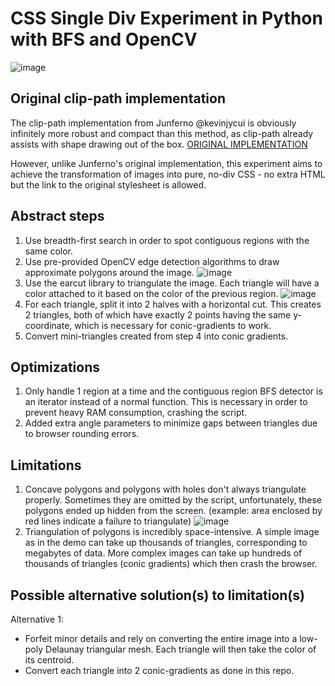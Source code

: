 # CSS Single Div Experiment in Python with BFS and OpenCV
![image](https://github.com/khanhtranngoccva/css-single-div-experiment/assets/61155608/ba086a26-815c-4b82-9a96-d140bf5a173d)

## Original clip-path implementation
The clip-path implementation from Junferno @kevinjycui is obviously infinitely more robust and compact than this method, as clip-path already assists with shape drawing out of the box. 
<a href="https://github.com/kevinjycui/css-video">ORIGINAL IMPLEMENTATION</a>

However, unlike Junferno's original implementation, this experiment aims to achieve the transformation of images into pure, no-div CSS - no extra HTML but the link to the original stylesheet is allowed.

## Abstract steps
1. Use breadth-first search in order to spot contiguous regions with the same color.
2. Use pre-provided OpenCV edge detection algorithms to draw approximate polygons around the image.
![image](https://github.com/khanhtranngoccva/css-single-div-experiment/assets/61155608/28e604f2-6fb2-4697-b459-f9ee4e98d397)
3. Use the earcut library to triangulate the image. Each triangle will have a color attached to it based on the color of the previous region.
![image](https://github.com/khanhtranngoccva/css-single-div-experiment/assets/61155608/11eeb57a-e6af-4a48-9009-87d1504205d0)
4. For each triangle, split it into 2 halves with a horizontal cut. This creates 2 triangles, both of which have exactly 2 points having the same y-coordinate, which is necessary for conic-gradients to work.
5. Convert mini-triangles created from step 4 into conic gradients.

## Optimizations
1. Only handle 1 region at a time and the contiguous region BFS detector is an iterator instead of a normal function. This is necessary in order to prevent heavy RAM consumption, crashing the script.
2. Added extra angle parameters to minimize gaps between triangles due to browser rounding errors.

## Limitations
1. Concave polygons and polygons with holes don't always triangulate properly. Sometimes they are omitted by the script, unfortunately, these polygons ended up hidden from the screen. (example: area enclosed by red lines indicate a failure to triangulate)
![image](https://github.com/khanhtranngoccva/css-single-div-experiment/assets/61155608/0f6ce527-f372-4822-b5ee-ded440f59a60)
2. Triangulation of polygons is incredibly space-intensive. A simple image as in the demo can take up thousands of triangles, corresponding to megabytes of data. More complex images can take up
hundreds of thousands of triangles (conic gradients) which then crash the browser.

## Possible alternative solution(s) to limitation(s)
Alternative 1: 
* Forfeit minor details and rely on converting the entire image into a low-poly Delaunay triangular mesh. Each triangle will then take the color of its centroid.
* Convert each triangle into 2 conic-gradients as done in this repo.
